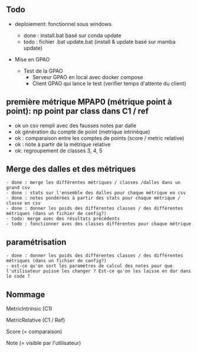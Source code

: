 ## Todo

- deploiement: fonctionnel sous windows
  - done : install.bat basé sur conda update
  - todo : fichier .bat update.bat (install & update basé sur mamba update)

- Mise en GPAO
  - Test de la GPAO
    - Serveur GPAO en local avec docker compose
    - Client GPAO qui lance le test (verifier temps d'attente du client)


## première métrique MPAP0 (métrique point à point): np point par class dans C1 / ref
  - ok un csv rempli avec des fausses notes par dalle
  - ok génération du compte de point (metrique intrinèque)
  - ok : comparaison entre les comptes de points (score / metric relative)
  - ok : note à partir de la métrique relative
  - ok: regroupement de classes 3, 4, 5

## Merge des dalles et des métriques
    - done : merge les différentes métriques / classes /dalles dans un grand csv
    - done : stats sur l'ensemble des dalles pour chaque métrique en csv
    - done : notes pondérées à partir des stats pour chaque métrique / classe en csv
    - done : donner les poids des différentes classes / des différentes métriques (dans un fichier de config?)
    - todo: merge avec des résultats précédents
    - todo : fonctionner avec des classes différentes pour chaque métrique

## paramétrisation
    - done : donner les poids des différentes classes / des différentes métriques (dans un fichier de config?)
    - est-ce qu'on sort les paramètres de calcul des notes pour que l'utilisateur puisse les changer ? Est-ce qu'on les laisse en dur dans le code ?

## Nommage

MetricIntrinsic (C1)

MetricRelative (C1 / Ref)

Score (= comparaison)

Note (= visible par l'utilisateur)
